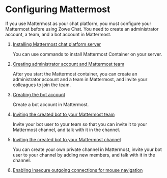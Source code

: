 # Configuring Mattermost

If you use Mattermost as your chat platform, you must configure your Mattermost before using Zowe Chat. You need to create an administrator account, a team, and a bot account in Mattermost.

1. [Installing Mattermost chat platform server](chat_prerequisite_install_mattermost.md)

   You can use commands to install Mattermost Container on your server.

2. [Creating administrator account and Mattermost team](chat_prerequisite_mattermost_admin_account.md)
  
   After you start the Mattermost container, you can create an administrator account and a team in Mattermost, and invite your colleagues to join the team.

3. [Creating the bot account](chat_prerequisite_mattermost_bot_account.md)

   Create a bot account in Mattermost.

4. [Inviting the created bot to your Mattermost team](chat_prerequisite_mattermost_invite_team.md)
    
   Invite your bot user to your team so that you can invite it to your Mattermost channel, and talk with it in the channel.

5. [Inviting the created bot to your Mattermost channel](chat_prerequisite_mattermost_invite_channel.md)
    
   You can create your own private channel in Mattermost, invite your bot user to your channel by adding new members, and talk with it in the channel.

6. [Enabling insecure outgoing connections for mouse navigation](chat_prerequisite_mattermost_enable_connection.md)
